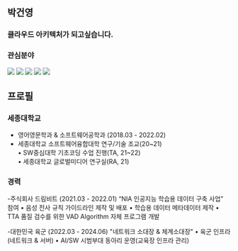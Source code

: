 ## 박건영

### 클라우드 아키텍처가 되고싶습니다.

### 관심분야
 <img src="https://img.shields.io/badge/Python-3776AB?style=for-the-badge&logo=python&logoColor=white" /> 
 <img src="https://img.shields.io/badge/Docker-2496ED?style=flat-square&logo=Docker&logoColor=white"/>
 <img src="https://img.shields.io/badge/Amazon AWS-232F3E?style=flat-square&logo=amazonaws&logoColor=white"/>
 <img src="https://img.shields.io/badge/Flask-000000?style=flat-square&logo=flask&logoColor=white"/>
 <img src="https://img.shields.io/badge/django-092E20?style=flat-square&logo=django&logoColor=white"/>

## 프로필

### 세종대학교
- 영어영문학과 & 소프트웨어공학과 (2018.03 - 2022.02)
- 세종대학교 소프트웨어융합대학 연구/기술 조교(20~21)<br>
   • SW중심대학 기초코딩 수업 진행(TA, 21~22)<br>
   • 세종대학교 글로벌미디어 연구실(RA, 21)

### 경력
-주식회사 드림비트 (2021.03 - 2022.01)
   “NIA 인공지능 학습용 데이터 구축 사업” 참여
    • 음성 전사 규칙 가이드라인 제작 및 배포
    • 학습용 데이터 메타데이터 제작
    • TTA 품질 검수를 위한 VAD Algorithm 자체 프로그램 개발

-대한민국 육군 (2022.03 - 2024.06)
   "네트워크 소대장 & 체계소대장"
    • 육군 인프라 (네트워크 & 서버)
    • AI/SW 시범부대 동아리 운영(교육장 인프라 관리)





<!--
### Colleuge Project
- JDBC Project - I contributed Graph part. 
- Alogorithm Prjoect


### Analysis of Public Open Data(21) 
- Seoul Metro Hourly usage Statistics Report  (21)
  [Click](https://github.com/ceroopark/Open-Data-Project/tree/main/subway "Git")


### Others
- interview 
  [Click](https://www.youtube.com/watch?v=SGhIEBgn_8M "Youtube")


![Github Stats](https://github-readme-stats.vercel.app/api?username=ceroopark&show_icons=true)
[![Top Langs](https://github-readme-stats.vercel.app/api/top-langs/?username=ceroopark)](https://github.com/anuraghazra/github-readme-stats)


-->


<!--
**aboutkunyoung/aboutkunyoung** is a ✨ _special_ ✨ repository because its `README.md` (this file) appears on your GitHub profile.

Here are some ideas to get you started:

- 🔭 I’m currently working on ...
- 🌱 I’m currently learning ...
- 👯 I’m looking to collaborate on ...
- 🤔 I’m looking for help with ...
- 💬 Ask me about ...
- 📫 How to reach me: ...
- 😄 Pronouns: ...
- ⚡ Fun fact: ...
-->
